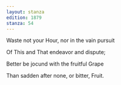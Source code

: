 ```yaml
---
layout: stanza
edition: 1879
stanza: 54
---
```


Waste not your Hour, nor in the vain pursuit

Of This and That endeavor and dispute;

Better be jocund with the fruitful Grape

Than sadden after none, or bitter, Fruit.